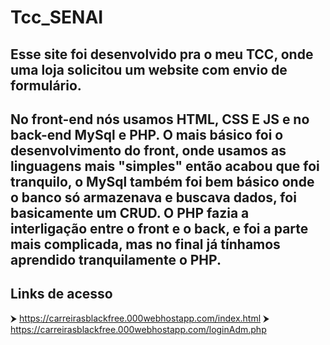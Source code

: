 # Tcc_SENAI

## Esse site foi desenvolvido pra o meu TCC, onde uma loja solicitou um website com envio de formulário.

## No front-end nós usamos HTML, CSS E JS e no back-end MySql e PHP. O mais básico foi o desenvolvimento do front, onde usamos as linguagens mais "simples" então acabou que foi tranquilo, o MySql também foi bem básico onde o banco só armazenava e buscava dados, foi basicamente um CRUD. O PHP fazia a interligação entre o front e o back, e foi a parte mais complicada, mas no final já tínhamos aprendido tranquilamente o PHP.

## Links de acesso  
⮞ https://carreirasblackfree.000webhostapp.com/index.html
⮞ https://carreirasblackfree.000webhostapp.com/loginAdm.php
